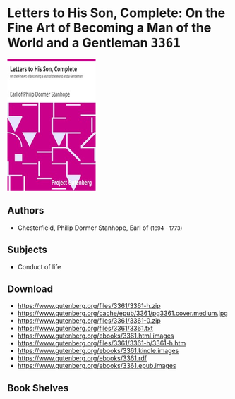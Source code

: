 # Letters to His Son, Complete: On the Fine Art of Becoming a Man of the World and a Gentleman <kbd>3361</kbd>

![](./cover.medium.jpg "")

## Authors


 - Chesterfield, Philip Dormer Stanhope, Earl of <small>(1694 - 1773)</small>

## Subjects


 - Conduct of life

## Download


 - https://www.gutenberg.org/files/3361/3361-h.zip
 - https://www.gutenberg.org/cache/epub/3361/pg3361.cover.medium.jpg
 - https://www.gutenberg.org/files/3361/3361-0.zip
 - https://www.gutenberg.org/files/3361/3361.txt
 - https://www.gutenberg.org/ebooks/3361.html.images
 - https://www.gutenberg.org/files/3361/3361-h/3361-h.htm
 - https://www.gutenberg.org/ebooks/3361.kindle.images
 - https://www.gutenberg.org/ebooks/3361.rdf
 - https://www.gutenberg.org/ebooks/3361.epub.images

## Book Shelves


